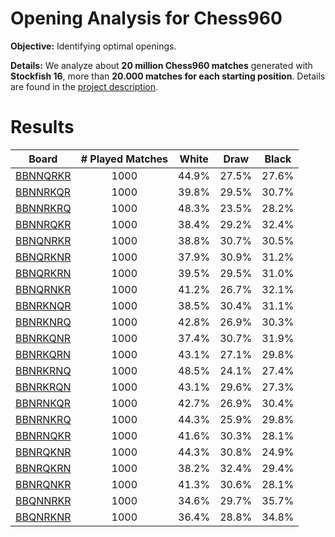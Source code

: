 # Opening Analysis for Chess960

**Objective:** Identifying optimal openings.

**Details:** We analyze about **20 million Chess960 matches** generated with **Stockfish 16**, more than **20.000 matches for each starting position**. Details are found in the [project description](project_description.md).

# Results

| Board                            | # Played Matches        | White           | Draw           | Black           |
|----------------------------------|:-----------------------:|:---------------:|:--------------:|:---------------:|
| [BBNNQRKR](BoardAnalysis/bbnnqrkr.md) | 1000            | 44.9% | 27.5% | 27.6% |
| [BBNNRKQR](BoardAnalysis/bbnnrkqr.md) | 1000            | 39.8% | 29.5% | 30.7% |
| [BBNNRKRQ](BoardAnalysis/bbnnrkrq.md) | 1000            | 48.3% | 23.5% | 28.2% |
| [BBNNRQKR](BoardAnalysis/bbnnrqkr.md) | 1000            | 38.4% | 29.2% | 32.4% |
| [BBNQNRKR](BoardAnalysis/bbnqnrkr.md) | 1000            | 38.8% | 30.7% | 30.5% |
| [BBNQRKNR](BoardAnalysis/bbnqrknr.md) | 1000            | 37.9% | 30.9% | 31.2% |
| [BBNQRKRN](BoardAnalysis/bbnqrkrn.md) | 1000            | 39.5% | 29.5% | 31.0% |
| [BBNQRNKR](BoardAnalysis/bbnqrnkr.md) | 1000            | 41.2% | 26.7% | 32.1% |
| [BBNRKNQR](BoardAnalysis/bbnrknqr.md) | 1000            | 38.5% | 30.4% | 31.1% |
| [BBNRKNRQ](BoardAnalysis/bbnrknrq.md) | 1000            | 42.8% | 26.9% | 30.3% |
| [BBNRKQNR](BoardAnalysis/bbnrkqnr.md) | 1000            | 37.4% | 30.7% | 31.9% |
| [BBNRKQRN](BoardAnalysis/bbnrkqrn.md) | 1000            | 43.1% | 27.1% | 29.8% |
| [BBNRKRNQ](BoardAnalysis/bbnrkrnq.md) | 1000            | 48.5% | 24.1% | 27.4% |
| [BBNRKRQN](BoardAnalysis/bbnrkrqn.md) | 1000            | 43.1% | 29.6% | 27.3% |
| [BBNRNKQR](BoardAnalysis/bbnrnkqr.md) | 1000            | 42.7% | 26.9% | 30.4% |
| [BBNRNKRQ](BoardAnalysis/bbnrnkrq.md) | 1000            | 44.3% | 25.9% | 29.8% |
| [BBNRNQKR](BoardAnalysis/bbnrnqkr.md) | 1000            | 41.6% | 30.3% | 28.1% |
| [BBNRQKNR](BoardAnalysis/bbnrqknr.md) | 1000            | 44.3% | 30.8% | 24.9% |
| [BBNRQKRN](BoardAnalysis/bbnrqkrn.md) | 1000            | 38.2% | 32.4% | 29.4% |
| [BBNRQNKR](BoardAnalysis/bbnrqnkr.md) | 1000            | 41.3% | 30.6% | 28.1% |
| [BBQNNRKR](BoardAnalysis/bbqnnrkr.md) | 1000            | 34.6% | 29.7% | 35.7% |
| [BBQNRKNR](BoardAnalysis/bbqnrknr.md) | 1000            | 36.4% | 28.8% | 34.8% |
